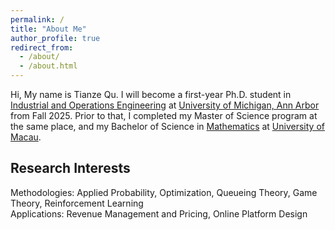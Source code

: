 ```yaml
---
permalink: /
title: "About Me"
author_profile: true
redirect_from: 
  - /about/
  - /about.html
---
```


Hi, My name is Tianze Qu. I will become a first-year Ph.D. student in [Industrial and Operations Engineering](https://ioe.engin.umich.edu/) at [University of Michigan, Ann Arbor](https://umich.edu/) from Fall 2025. Prior to that, I completed my Master of Science program at the same place, and my Bachelor of Science in [Mathematics](https://www.fst.um.edu.mo/math/) at [University of Macau](https://www.um.edu.mo/).

Research Interests
------
Methodologies: Applied Probability, Optimization, Queueing Theory, Game Theory, Reinforcement Learning  
Applications: Revenue Management and Pricing, Online Platform Design 


